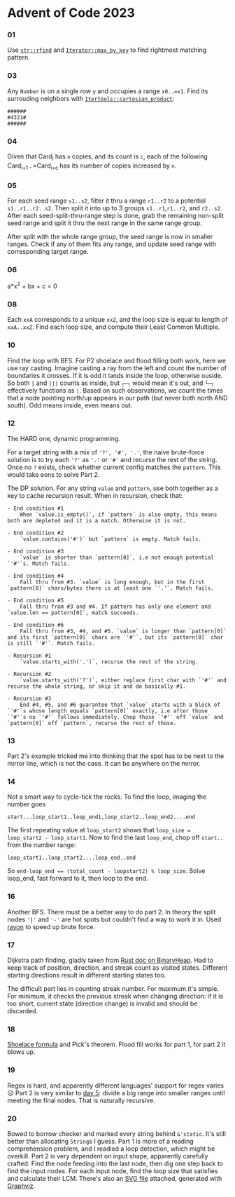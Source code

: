 # Advent of Code 2023

### 01

Use [`str::rfind`](https://doc.rust-lang.org/std/primitive.str.html#method.rfind) and [`Iterator::max_by_key`](https://doc.rust-lang.org/std/iter/trait.Iterator.html#method.max_by_key) to find rightmost matching pattern. 


### 03

Any `Number` is on a single row `y` and occupies a range `x0..=x1`. Find its surrouding neighbors with [`Itertools::cartesian_product`](https://docs.rs/itertools/latest/itertools/trait.Itertools.html#method.cartesian_product):
    
    ######
    #4321#
    ######


### 04

Given that Card<sub>i</sub> has `n` copies, and its count is `c`, each of the following Card<sub>i+1 </sub>..=Card<sub>i+c </sub> has its number of copies increased by `n`.


### 05

For each seed range `s1..s2`, filter it thru a range `r1..r2` to a potential `s1..r1..r2..s2`. Then split it into up to 3 groups `s1..r1`,`r1..r2`, and `r2..s2`. After each seed-split-thru-range step is done, grab the remaining non-split seed range and split it thru the next range in the same range group.

After split with the whole range group, the seed range is now in smaller ranges. Check if any of them fits any range, and update seed range with corresponding target range. 


### 06

a*x<sup>2</sup> + bx + c = 0


### 08

Each `xxA` corresponds to a unique `xxZ`, and the loop size is equal to length of `xxA..xxZ`. Find each loop size, and compute their Least Common Multiple.


### 10

Find the loop with BFS. For P2 shoelace and flood filling both work, here we use ray casting. Imagine casting a ray from the left and count the number of boundaries it crosses. If it is odd it lands inside the loop, otherwise ouside. So both `|` and `|||` counts as inside, but `┌─┐` would mean it's out, and `└─┐` effectively functions as `|`. Based on such observations, we count the times that a node pointing north/up appears in our path (but never both north AND south). Odd means inside, even means out. 


### 12

The HARD one, dynamic programming. 

For a target string with a mix of `'?', '#', '.'`, the naive brute-force solution is to try each `'?'` as `'.'` or `'#'` and recurse the rest of the string. Once no `?` exists, check whether current config matches the `pattern`. This would take eons to solve Part 2. 

The DP solution. For any string `value` and `pattern`, use both together as a key to cache recursion result. When in recursion, check that:
    
    - End condition #1
        When `value.is_empty()`, if `pattern` is also empty, this means both are depleted and it is a match. Otherwise it is not.

    - End condition #2
        `value.contains('#')` but `pattern` is empty. Match fails.

    - End condition #3
        `value` is shorter than `pattern[0]`, i.e not enough potential `'#'`s. Match fails.

    - End condition #4
        Fall thru from #3. `value` is long enough, but in the first `pattern[0]` chars/bytes there is at least one `'.'`. Match fails.

    - End condition #5
        Fall thru from #3 and #4. If pattern has only one element and `value.len == pattern[0]`, match succeeds. 

    - End condition #6
        Fall thru from #3, #4, and #5. `value` is longer than `pattern[0]` and its first `pattern[0]` chars are `'#'`, but its `pattern[0]` char is still `'#'`. Match fails.

    - Recursion #1
        `value.starts_with('.')`, recurse the rest of the string. 
    
    - Recursion #2
        `value.starts_with('?')`, either replace first char with `'#'` and recurse the whole string, or skip it and do basically #1.

    - Recursion #3
        End #4, #5, and #6 guarantee that `value` starts with a block of `'#'`s whose length equals `pattern[0]` exactly, i.e after those `'#'`s no `'#'` follows immediately. Chop those `'#'` off `value` and `pattern[0]` off `pattern`, recurse the rest of those. 


### 13

Part 2's example tricked me into thinking that the spot has to be next to the mirror line, which is not the case. It can be anywhere on the mirror.


### 14

Not a smart way to cycle-tick the rocks. To find the loop, imaging the number goes

    start...loop_start1..loop_end1,loop_start2..loop_end2....end

The first repeating value at `loop_start2` shows that `loop_size = loop_start2 - loop_start1`. Now to find the last `loop_end`, chop off `start..` from the number range:

    loop_start1..loop_start2....loop_end..end

So `end-loop_end == (total_count - loopstart2) % loop_size`. Solve loop_end, fast forward to it, then loop to the end.


### 16

Another BFS. There must be a better way to do part 2. In theory the split nodes `'|'` and `'-'` are hot spots but couldn't find a way to work it in. Used [rayon](https://docs.rs/rayon/1.8.0/rayon/index.html) to speed up brute force. 


### 17

Dijkstra path finding, gladly taken from [Rust doc on BinaryHeap](https://doc.rust-lang.org/std/collections/binary_heap/#examples). Had to keep track of position, direction, and streak count as visited states. Different starting directions result in different starting states too. 

The difficult part lies in counting streak number. For maximum it's simple. For minimum, it checks the previous streak when changing direction: if it is too short, current state (direction change) is invalid and should be discarded. 


### 18

[Shoelace formula](https://www.themathdoctors.org/polygon-coordinates-and-areas/) and Pick's theorem. Flood fill works for part 1, for part 2 it blows up.


### 19

Regex is hard, and apparently different languages' support for regex varies😥 Part 2 is very similar to [day 5](#05): divide a big range into smaller ranges until meeting the final nodes. That is naturally recursive. 


### 20

Bowed to borrow checker and marked every string behind `&'static`. It's still better than allocating `String`s I guess. Part 1 is more of a reading comprehension problem, and I readied a loop detection, which might be overkill. Part 2 is very dependent on input shape, apparently carefully crafted. Find the node feeding into the last node, then dig one step back to find the input nodes. For each input node, find the loop size that satisfies and calculate their LCM. There's also an [SVG file](./d20/graph.svg) attached, generated with [Graphviz](https://graphviz.org/). 

